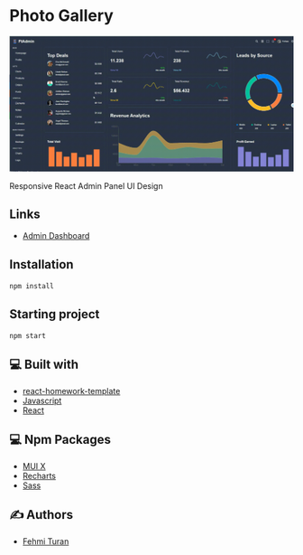 # Photo Gallery
![](https://github.com/fehmituran/react-admin-dashboard/blob/main/src/img/reactAdminDashboard.gif)


Responsive React Admin Panel UI Design

## Links

- [Admin Dashboard](https://fehmituran.github.io/React-Admin-Dashboard)

## Installation

```
npm install
```

## Starting project

```
npm start
```  


## :computer: Built with

- [react-homework-template](https://github.com/goitacademy/react-homework-template)
- [Javascript](https://javascript.info/)
- [React](https://react.dev/learn)


## :computer: Npm Packages

- [MUI X](https://mui.com/x/react-data-grid/getting-started/)
- [Recharts](https://recharts.org/en-US/guide/installation)
- [Sass](https://sass-lang.com/install/)


## :writing_hand: Authors

- [Fehmi Turan](https://github.com/fehmituran)
